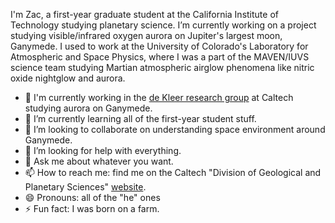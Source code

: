 I'm Zac, a first-year graduate student at the California Institute of Technology studying planetary science. I’m currently working on a project studying visible/infrared oxygen aurora on Jupiter's largest moon, Ganymede. I used to work at the University of Colorado's Laboratory for Atmospheric and Space Physics, where I was a part of the MAVEN/IUVS science team studying Martian atmospheric airglow phenomena like nitric oxide nightglow and aurora.

- 🔭 I'm currently working in the [de Kleer research group](http://web.gps.caltech.edu/~dekleer/) at Caltech studying aurora on Ganymede.
- 🌱 I’m currently learning all of the first-year student stuff.
- 👯 I’m looking to collaborate on understanding space environment around Ganymede.
- 🤔 I’m looking for help with everything.
- 💬 Ask me about whatever you want.
- 📫 How to reach me: find me on the Caltech "Division of Geological and Planetary Sciences" [website](https://www.gps.caltech.edu).
- 😄 Pronouns: all of the "he" ones
- ⚡ Fun fact: I was born on a farm.
